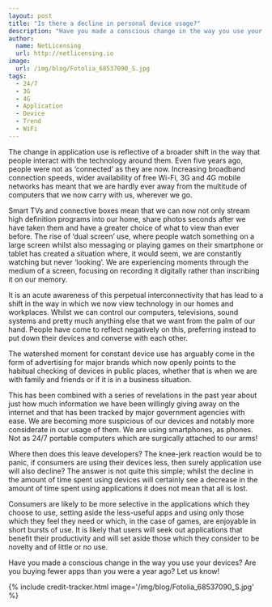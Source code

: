 ```yaml
---
layout: post
title: "Is there a decline in personal device usage?"
description: "Have you made a conscious change in the way you use your devices? Are you buying fewer apps than you were a year ago?"
author:
  name: NetLicensing
  url: http://netlicensing.io
image:
  url: /img/blog/Fotolia_68537090_S.jpg
tags:
  - 24/7
  - 3G
  - 4G
  - Application
  - Device
  - Trend
  - WiFi
---
```


The change in application use is reflective of a broader shift in the way that people interact with the technology around them. Even five years ago, people were not as ‘connected’ as they are now. Increasing broadband connection speeds, wider availability of free Wi-Fi, 3G and 4G mobile networks has meant that we are hardly ever away from the multitude of computers that we now carry with us, wherever we go.

Smart TVs and connective boxes mean that we can now not only stream high definition programs into our home, share photos seconds after we have taken them and have a greater choice of what to view than ever before. The rise of ‘dual screen’ use, where people watch something on a large screen whilst also messaging or playing games on their smartphone or tablet has created a situation where, it would seem, we are constantly watching but never ‘looking’. We are experiencing moments through the medium of a screen, focusing on recording it digitally rather than inscribing it on our memory.

It is an acute awareness of this perpetual interconnectivity that has lead to a shift in the way in which we now view technology in our homes and workplaces. Whilst we can control our computers, televisions, sound systems and pretty much anything else that we want from the palm of our hand. People have come to reflect negatively on this, preferring instead to put down their devices and converse with each other.

The watershed moment for constant device use has arguably come in the form of advertising for major brands which now openly points to the habitual checking of devices in public places, whether that is when we are with family and friends or if it is in a business situation.

This has been combined with a series of revelations in the past year about just how much information we have been willingly giving away on the internet and that has been tracked by major government agencies with ease. We are becoming more suspicious of our devices and notably more considerate in our usage of them. We are using smartphones, as phones. Not as 24/7 portable computers which are surgically attached to our arms!

Where then does this leave developers? The knee-jerk reaction would be to panic, if consumers are using their devices less, then surely application use will also decline? The answer is not quite this simple; whilst the decline in the amount of time spent using devices will certainly see a decrease in the amount of time spent using applications it does not mean that all is lost.

Consumers are likely to be more selective in the applications which they choose to use, setting aside the less-useful apps and using only those which they feel they need or which, in the case of games, are enjoyable in short bursts of use. It is likely that users will seek out applications that benefit their productivity and will set aside those which they consider to be novelty and of little or no use.

Have you made a conscious change in the way you use your devices? Are you buying fewer apps than you were a year ago? Let us know!

{% include credit-tracker.html image='/img/blog/Fotolia_68537090_S.jpg' %}
